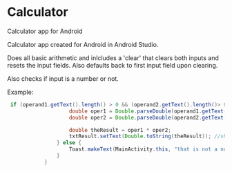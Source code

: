 # Calculator
Calculator app for Android

Calculator app created for Android in Android Studio.

Does all basic arithmetic and inlcludes a 'clear' that clears both inputs and resets the input fields. Also defaults back to first input field upon clearing.

Also checks if input is a number or not.

Example: 

```java 
 if (operand1.getText().length() > 0 && (operand2.getText().length()> 0)) {
                    double oper1 = Double.parseDouble(operand1.getText().toString()); //grabs value converts to string then starts to process it as a number
                    double oper2 = Double.parseDouble(operand2.getText().toString());

                    double theResult = oper1 * oper2;
                    txtResult.setText(Double.toString(theResult)); //show the result of the addition
                } else {
                    Toast.makeText(MainActivity.this, "that is not a number! enter a number.", Toast.LENGTH_SHORT).show();
                }
            }
```
